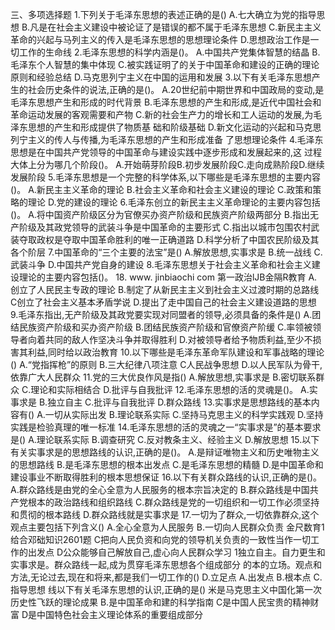 
三、多项选择题
1.下列关于毛泽东思想的表述正确的是()
A.七大确立为党的指导思想
B.凡是在社会主义建设中被论证了是错误的都不属于毛泽东思想
C.新民主主义革命的兴起与马列主义的传入是毛泽东思想的思想理论条件
D.思想政治工作是一切工作的生命线
2.毛泽东思想的科学内涵是()。
A.中国共产党集体智慧的结晶
B.毛泽东个人智慧的集中体现
C.被实践证明了的关于中国革命和建设的正确的理论原则和经验总结
D.马克思列宁主义在中国的运用和发展
3.以下有关毛泽东思想产生的社会历史条件的说法,正确的是()。
A.20世纪前中期世界和中国政局的变动,是毛泽东思想产生和形成的时代背景
B.毛泽东思想的产生和形成,是近代中国社会和革命运动发展的客观需要和产物
C.新的社会生产力的增长和工人运动的发展,为毛泽东思想的产生和形成提供了物质基
础和阶级基础
D.新文化运动的兴起和马克思列宁主义的传人与传播,为毛泽东思想的产生和形成准备
了思想理论条件
4.毛泽东思想是在中国共产党领导的中国革命与建设实践中逐步形成和发展起来的,这
过程大体上分为哪几个阶段()。
A.开始萌芽阶段B.初步发展阶段C.走向成熟阶段D.继续发展阶段
5.毛泽东思想是一个完整的科学体系,以下哪些是毛泽东思想的主要内容()。
A.新民主主义革命的理论
B.社会主义革命和社会主义建设的理论
C.政策和策略的理论
D.党的建设的理论
6.毛泽东创立的新民主主义革命理论的主要内容包括()。
A.将中国资产阶级区分为官僚买办资产阶级和民族资产阶级两部分
B.指出无产阶级及其政党领导的武装斗争是中国革命的主要形式
C.指出以城市包围农村武装夺取政权是夺取中国革命胜利的唯一正确道路
D.科学分析了中国农民阶级及其各个阶层
7.中国革命的“三个主要的法宝”是()
A.解放思想,实事求是
B.统一战线
C.武装斗争
D.中国共产党自身的建设
8.毛泽东思想关于社会主义革命和社会主义建设理论的主要内容包括()。
18. www. jinbiaochi com
第一政治lJB金隔R教育
A.创立了人民民主专政的理论
B.制定了从新民主主义到社会主义过渡时期的总路线
C创立了社会主义基本矛盾学说
D.提出了走中国自己的社会主义建设道路的思想
9.毛泽东指出,无产阶级及其政党要实现对同盟者的领导,必须具备的条件是()
A.团结民族资产阶级和买办资产阶级
B.团结民族资产阶级和官僚资产阶缓
C.率领被领导者向着共同的敌人作坚决斗争并取得胜利
D.对被领导者给予物质利益,至少不损害其利益,同时给以政治教育
10.以下哪些是毛泽东革命军队建设和军事战略的理论()
A.“党指挥枪”的原则
B.三大纪律八项注意
C人民战争思想
D.以人民军队为骨干,依靠广大人民群众
11.党的三大优良作风是指()
A.解放思想,实事求是
B.密切联系群众
C.理论和实际相结合
D.批评与自我批评
12.毛泽东思想的活的灵魂是()。
A.实事求是
B.独立自主
C.批评与自我批评
D.群众路线
13.实事求是思想路线的基本内容有()
A.一切从实际出发
B.理论联系实际
C.坚持马克思主义的科学实践观
D.坚持实践是检验真理的唯一标准
14.毛泽东思想的活的灵魂之一“实事求是”的基本要求是()
A.理论联系实际
B.调查研究
C.反对教条主义、经验主义
D.解放思想
15.以下有关实事求是的思想路线的认识,正确的是()。
A.是辩证唯物主义和历史唯物主义的思想路线
B.是毛泽东思想的根本出发点
C.是毛泽东思想的精髓
D.是中国革命和建设事业不断取得胜利的根本思想保证
16.以下有关群众路线的认识,正确的是()。
A.群众路线是由党的全心全意为人民服务的根本宗旨决定的
B.群众路线是中国共产党根本的政治路线和组织路线
C.群众路线是党的一切组织和一切工作必须坚持和贯彻的根本路线
D.群众路线就是实事求是
17.一切为了群众,一切依靠群众,这个观点主要包括下列含义()
A.全心全意为人民服务
B.一切向人民群众负责
金尺数育1给合邓础知识2601题
C把向人民负资和向党的领导机关负责的一致性当作一切工作的出发点
D公众能够自己解放自己,虚心向人民群众学习
1独立自主。自力更生和实事求是。群众路线一起,成为贯穿毛泽东思想各个组成部分
的本的立场。观点和方法,无论过去,现在和将来,都是我们一切工作的()
D.立足点
A.出发点
B.根本点
C.指导思想
线以下有关毛泽东思想的认识,正确的是()
米是马克思主义中国化第一次历史性飞跃的理论成果
B.是中国革命和建的科学指南
C是中国人民宝贵的精神财富
D是中国特色社会主义理论体系的重要组成部分
















